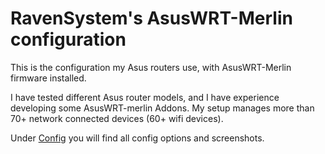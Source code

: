 # RavenSystem's AsusWRT-Merlin configuration

This is the configuration my Asus routers use, with AsusWRT-Merlin firmware installed.

I have tested different Asus router models, and I have experience developing some AsusWRT-merlin Addons. My setup manages more than 70+ network connected devices (60+ wifi devices).

Under [Config](Config) you will find all config options and screenshots.
